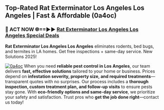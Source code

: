 ## Top-Rated Rat Exterminator Los Angeles Los Angeles | Fast & Affordable (0a4oc)

<h3>🐜 ACT NOW 🌐==►► <a href="https://tinyurl.com/yc7vsfwc" rel="nofollow">Rat Exterminator Los Angeles Los Angeles Special Deals</a></h3>

**Rat Exterminator Los Angeles Los Angeles** eliminates rodents, bed bugs, and termites in LA homes. Get free inspections + same-day service. New Solutions 2025!

[![0a4oc](https://i.imgur.com/1VzRXn8.jpeg)](https://tinyurl.com/yc7vsfwc)
When you need **reliable pest control in Los Angeles**, our team delivers **fast, effective solutions** tailored to your home or business. Prices depend on **infestation severity, property size, and required treatments**—transparent quotes with no surprises. Our process includes a **thorough inspection, custom treatment plan, and follow-up visits** to ensure pests stay gone. With **eco-friendly options and same-day service**, we prioritize your safety and satisfaction. Trust pros who **get the job done right**—contact us today!